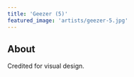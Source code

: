 ```yaml
---
title: 'Geezer (5)'
featured_image: 'artists/geezer-5.jpg'
---
```


## About

Credited for visual design.
